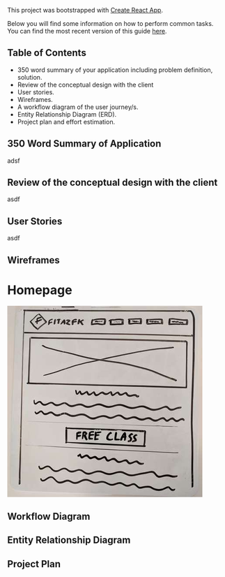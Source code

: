 This project was bootstrapped with [Create React App](https://github.com/facebookincubator/create-react-app).

Below you will find some information on how to perform common tasks.<br>
You can find the most recent version of this guide [here](https://github.com/facebookincubator/create-react-app/blob/master/packages/react-scripts/template/README.md).

## Table of Contents

- 350 word summary of your application including problem definition, solution.
- Review of the conceptual design with the client
- User stories.
- Wireframes.
- A workflow diagram of the user journey/s.
- Entity Relationship Diagram (ERD).
- Project plan and effort estimation.

## 350 Word Summary of Application
adsf
## Review of the conceptual design with the client
asdf
## User Stories
asdf
## Wireframes

# Homepage
![Wireframe](Wireframe1a.jpg)


## Workflow Diagram

## Entity Relationship Diagram

## Project Plan
